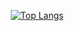 <div align="center">

<!--  My name is Dovid Edelkopf. 
 
 My Software Engineering Skills include: 
 
![JavaScript](https://img.shields.io/badge/javascript-%23323330.svg?style=for-the-badge&logo=javascript&logoColor=%23F7DF1E)
![React](https://img.shields.io/badge/react-%2320232a.svg?style=for-the-badge&logo=react&logoColor=%2361DAFB)
![Ruby](https://img.shields.io/badge/ruby-%23CC342D.svg?style=for-the-badge&logo=ruby&logoColor=white)
![Rails](https://img.shields.io/badge/rails-%23CC0000.svg?style=for-the-badge&logo=ruby-on-rails&logoColor=white)
 
 My Cyber Skills include: 
 
 ![Kali](https://img.shields.io/badge/Kali-268BEE?style=for-the-badge&logo=kalilinux&logoColor=white)
 ![Splunk](https://img.shields.io/badge/splunk-%23000000.svg?style=for-the-badge&logo=splunk&logoColor=white)
 
 🌎 I'm based in Brooklyn, New York. -->

<!-- 
 ![Dovid's Github Stats](https://github-readme-stats.vercel.app/api?username=dovid11564&count_private=true&show_icons=true&theme=tokyonight) -->


[![Top Langs](https://github-readme-stats.vercel.app/api/top-langs/?username=dovid11564&layout=compact&theme=vision-friendly-dark&count_private=true)](https://github.com/anuraghazra/github-readme-stats)
</div>
